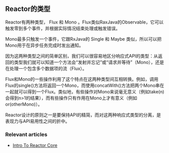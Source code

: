 ## Reactor的类型
Reactor有两种类型， Flux<T> 和 Mono<T> 。Flux类似RaxJava的Observable，它可以触发零到多个事件，并根据实际情况结束处理或触发错误。

Mono最多只触发一个事件，它跟RxJava的 Single 和 Maybe 类似，所以可以把Mono<Void>用于在异步任务完成时发出通知。

因为这两种类型之间的简单区别，我们可以很容易地区分响应式API的类型：从返回的类型我们就可以知道一个方法会“发射并忘记”或“请求并等待”（Mono），还是在处理一个包含多个数据项的流（Flux）。

Flux和Mono的一些操作利用了这个特点在这两种类型间互相转换。例如，调用Flux<T>的single()方法将返回一个Mono<T>，而使用concatWith()方法把两个Mono串在一起就可以得到一个Flux。类似地，有些操作对Mono来说毫无意义（例如take(n)会得到n>1的结果），而有些操作只有作用在Mono上才有意义（例如or(otherMono)）。

Reactor设计的原则之一是要保持API的精简，而对这两种响应式类型的分离，是表现力与API易用性之间的折中。

### Relevant articles

- [Intro To Reactor Core](http://www.baeldung.com/reactor-core)

